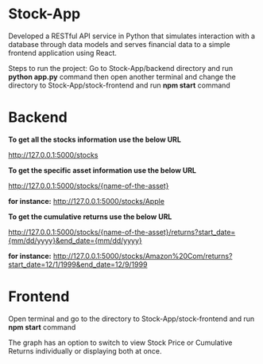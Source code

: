 # Stock-App
Developed a RESTful API service in Python that simulates interaction with a database through data models and serves financial data to a simple frontend application using  React.

Steps to run the project:
Go to Stock-App/backend directory and run **python app.py** command
then open another terminal and change the directory to Stock-App/stock-frontend and run **npm start** command

# Backend

**To get all the stocks information use the below URL**

http://127.0.0.1:5000/stocks

**To get the specific asset information use the below URL**

http://127.0.0.1:5000/stocks/{name-of-the-asset}

**for instance:** http://127.0.0.1:5000/stocks/Apple

**To get the cumulative returns use the below URL**

http://127.0.0.1:5000/stocks/{name-of-the-asset}/returns?start_date={mm/dd/yyyy}&end_date={mm/dd/yyyy}

**for instance:** http://127.0.0.1:5000/stocks/Amazon%20Com/returns?start_date=12/1/1999&end_date=12/9/1999

# Frontend

Open terminal and go to the directory to Stock-App/stock-frontend and run **npm start** command

The graph has an option to switch to view Stock Price or Cumulative Returns individually or displaying both at once.








